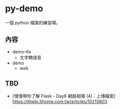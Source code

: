# py-demo

一個 python 檔案的練習場。

## 內容

- demo-tts
  - 文字轉語音
- demo
  - web

## TBD

- [慢慢帶你了解 Flask - Day8 網路相簿 (4)：上傳檔案] https://ithelp.ithome.com.tw/articles/10213803
